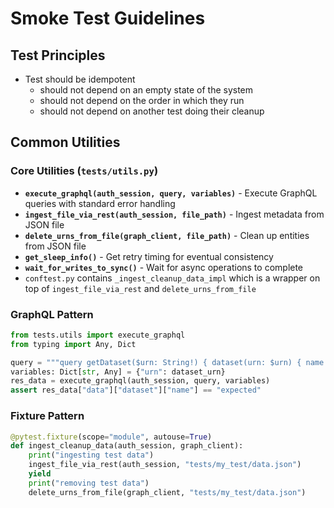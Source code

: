 # Smoke Test Guidelines

## Test Principles

- Test should be idempotent
    - should not depend on an empty state of the system
    - should not depend on the order in which they run
    - should not depend on another test doing their cleanup

## Common Utilities


### Core Utilities (`tests/utils.py`)

- **`execute_graphql(auth_session, query, variables)`** - Execute GraphQL queries with standard error handling
- **`ingest_file_via_rest(auth_session, file_path)`** - Ingest metadata from JSON file
- **`delete_urns_from_file(graph_client, file_path)`** - Clean up entities from JSON file
- **`get_sleep_info()`** - Get retry timing for eventual consistency
- **`wait_for_writes_to_sync()`** - Wait for async operations to complete
- `conftest.py` contains `_ingest_cleanup_data_impl` which is a wrapper on top of `ingest_file_via_rest` and `delete_urns_from_file`

### GraphQL Pattern

```python
from tests.utils import execute_graphql
from typing import Any, Dict

query = """query getDataset($urn: String!) { dataset(urn: $urn) { name } }"""
variables: Dict[str, Any] = {"urn": dataset_urn}
res_data = execute_graphql(auth_session, query, variables)
assert res_data["data"]["dataset"]["name"] == "expected"
```

### Fixture Pattern

```python
@pytest.fixture(scope="module", autouse=True)
def ingest_cleanup_data(auth_session, graph_client):
    print("ingesting test data")
    ingest_file_via_rest(auth_session, "tests/my_test/data.json")
    yield
    print("removing test data")
    delete_urns_from_file(graph_client, "tests/my_test/data.json")
```